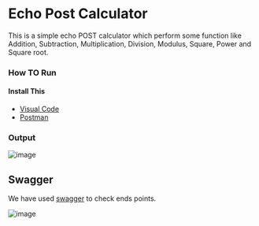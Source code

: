 # Echo Post Calculator
This is a simple echo POST calculator which perform some function like Addition, Subtraction, Multiplication, Division, Modulus, Square, Power and Square root.

### How TO Run
#### Install This
- [Visual Code](https://code.visualstudio.com/download)
- [Postman](https://www.postman.com/downloads/)

### Output
![image](https://user-images.githubusercontent.com/88186645/132456719-d9cc2059-9904-4e0f-8601-27842db0bdc5.png)

## Swagger
We have used [swagger](http://localhost:3000/swagger/index.html#/) to check ends points.

![image](https://user-images.githubusercontent.com/88186645/132848374-5d95ac35-bdc6-45f7-a842-c9ca0743f6e3.png)
